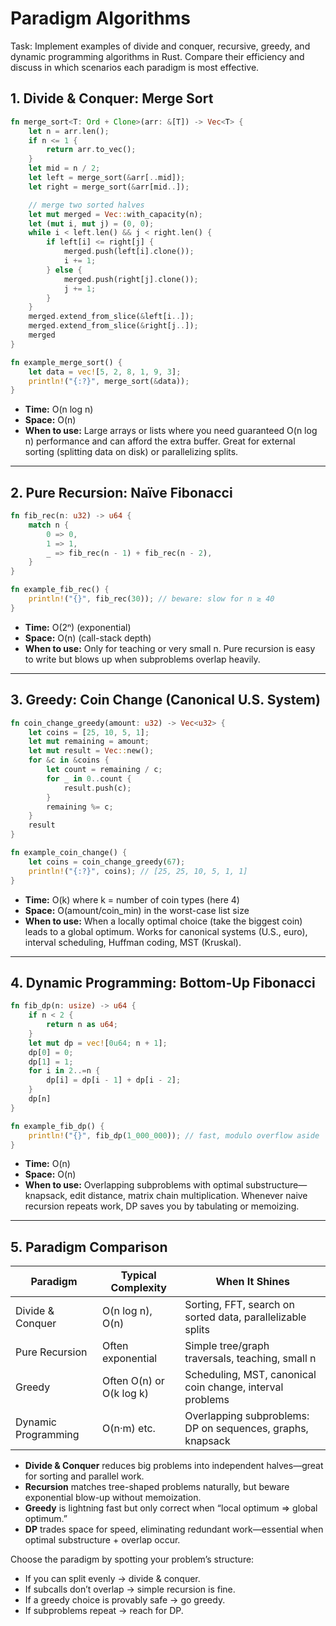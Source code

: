 # Paradigm Algorithms

Task: Implement examples of divide and conquer, recursive, greedy, and dynamic programming algorithms in Rust. Compare their efficiency and discuss in which scenarios each paradigm is most effective.

## 1. Divide & Conquer: Merge Sort

```rust
fn merge_sort<T: Ord + Clone>(arr: &[T]) -> Vec<T> {
    let n = arr.len();
    if n <= 1 {
        return arr.to_vec();
    }
    let mid = n / 2;
    let left = merge_sort(&arr[..mid]);
    let right = merge_sort(&arr[mid..]);

    // merge two sorted halves
    let mut merged = Vec::with_capacity(n);
    let (mut i, mut j) = (0, 0);
    while i < left.len() && j < right.len() {
        if left[i] <= right[j] {
            merged.push(left[i].clone());
            i += 1;
        } else {
            merged.push(right[j].clone());
            j += 1;
        }
    }
    merged.extend_from_slice(&left[i..]);
    merged.extend_from_slice(&right[j..]);
    merged
}

fn example_merge_sort() {
    let data = vec![5, 2, 8, 1, 9, 3];
    println!("{:?}", merge_sort(&data));
}
```

* **Time:** O(n log n)
* **Space:** O(n)
* **When to use:** Large arrays or lists where you need guaranteed O(n log n) performance and can afford the extra buffer. Great for external sorting (splitting data on disk) or parallelizing splits.

---

## 2. Pure Recursion: Naïve Fibonacci

```rust
fn fib_rec(n: u32) -> u64 {
    match n {
        0 => 0,
        1 => 1,
        _ => fib_rec(n - 1) + fib_rec(n - 2),
    }
}

fn example_fib_rec() {
    println!("{}", fib_rec(30)); // beware: slow for n ≳ 40
}
```

* **Time:** O(2ⁿ) (exponential)
* **Space:** O(n) (call-stack depth)
* **When to use:** Only for teaching or very small n. Pure recursion is easy to write but blows up when subproblems overlap heavily.

---

## 3. Greedy: Coin Change (Canonical U.S. System)

```rust
fn coin_change_greedy(amount: u32) -> Vec<u32> {
    let coins = [25, 10, 5, 1];
    let mut remaining = amount;
    let mut result = Vec::new();
    for &c in &coins {
        let count = remaining / c;
        for _ in 0..count {
            result.push(c);
        }
        remaining %= c;
    }
    result
}

fn example_coin_change() {
    let coins = coin_change_greedy(67);
    println!("{:?}", coins); // [25, 25, 10, 5, 1, 1]
}
```

* **Time:** O(k) where k = number of coin types (here 4)
* **Space:** O(amount/coin\_min) in the worst-case list size
* **When to use:** When a locally optimal choice (take the biggest coin) leads to a global optimum. Works for canonical systems (U.S., euro), interval scheduling, Huffman coding, MST (Kruskal).

---

## 4. Dynamic Programming: Bottom-Up Fibonacci

```rust
fn fib_dp(n: usize) -> u64 {
    if n < 2 {
        return n as u64;
    }
    let mut dp = vec![0u64; n + 1];
    dp[0] = 0;
    dp[1] = 1;
    for i in 2..=n {
        dp[i] = dp[i - 1] + dp[i - 2];
    }
    dp[n]
}

fn example_fib_dp() {
    println!("{}", fib_dp(1_000_000)); // fast, modulo overflow aside
}
```

* **Time:** O(n)
* **Space:** O(n)
* **When to use:** Overlapping subproblems with optimal substructure—knapsack, edit distance, matrix chain multiplication. Whenever naive recursion repeats work, DP saves you by tabulating or memoizing.

---

## 5. Paradigm Comparison

| Paradigm            | Typical Complexity       | When It Shines                                             |
| ------------------- | ------------------------ | ---------------------------------------------------------- |
| Divide & Conquer    | O(n log n), O(n)         | Sorting, FFT, search on sorted data, parallelizable splits |
| Pure Recursion      | Often exponential        | Simple tree/graph traversals, teaching, small n            |
| Greedy              | Often O(n) or O(k log k) | Scheduling, MST, canonical coin change, interval problems  |
| Dynamic Programming | O(n·m) etc.              | Overlapping subproblems: DP on sequences, graphs, knapsack |

* **Divide & Conquer** reduces big problems into independent halves—great for sorting and parallel work.
* **Recursion** matches tree-shaped problems naturally, but beware exponential blow-up without memoization.
* **Greedy** is lightning fast but only correct when “local optimum ⇒ global optimum.”
* **DP** trades space for speed, eliminating redundant work—essential when optimal substructure + overlap occur.

Choose the paradigm by spotting your problem’s structure:

* If you can split evenly → divide & conquer.
* If subcalls don’t overlap → simple recursion is fine.
* If a greedy choice is provably safe → go greedy.
* If subproblems repeat → reach for DP.
